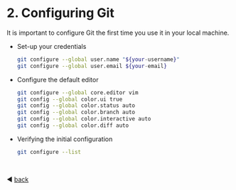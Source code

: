 <div id='02-configuring-git'/>

# 2. Configuring Git

It is important to configure Git the first time you use it in your local machine.

- Set-up your credentials

  ```bash
  git configure --global user.name "${your-username}"
  git configure --global user.email ${your-email}
  ```

- Configure the default editor

  ```bash
  git configure --global core.editor vim
  git config --global color.ui true
  git config --global color.status auto
  git config --global color.branch auto
  git config --global color.interactive auto
  git config --global color.diff auto
  ```
- Verifying the initial configuration

  ```bash
  git configure --list
  ```

<br />

:arrow_backward: [back](README.md#00-toc)
